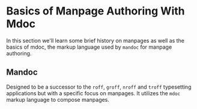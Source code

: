 Basics of Manpage Authoring With Mdoc
=====================================
In this section we'll learn some brief history on manpages as well as the basics of mdoc,
the markup language used by `mandoc` for manpage authoring.

Mandoc
------
Designed to be a successor to the `roff`, `groff`, `nroff` and `troff` typesetting applications but
with a specific focus on manpages. It utilizes the `mdoc` markup language to compose manpages.
